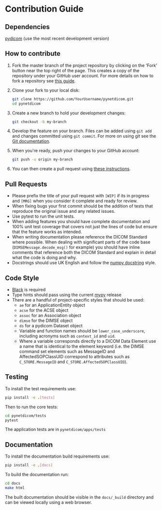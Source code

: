 Contribution Guide
==================

Dependencies
------------
[pydicom](https://github.com/pydicom/pydicom>) (use the most recent development version)

How to contribute
-----------------
1. Fork the master branch of the project repository by clicking on the 'Fork' button near the top right of the page. This creates a copy of the repository under your GitHub user account. For more details on how to fork a repository see [this guide](https://help.github.com/articles/fork-a-repo/).

2. Clone your fork to your local disk:
    ```bash
    git clone https://github.com/YourUsername/pynetdicom.git
    cd pynetdicom
    ```

3. Create a new branch to hold your development changes:
    ```bash
    git checkout -b my-branch
    ```

4. Develop the feature on your branch. Files can be added using `git add` and changes committed using `git commit`. For more on using git see the [Git documentation](https://git-scm.com/documentation).

5. When you're ready, push your changes to your GitHub account:
    ```bash
    git push -u origin my-branch
    ```

6. You can then create a pull request using [these instructions](https://help.github.com/articles/creating-a-pull-request-from-a-fork).

Pull Requests
-------------

- Please prefix the title of your pull request with `[WIP]` if its in progress and `[MRG]` when you consider it complete and ready for review.
- When fixing bugs your first commit should be the addition of tests that reproduce the original issue and any related issues.
- Use pytest to run the unit tests.
- When adding features you should have complete documentation and 100% unit test coverage that covers not just the lines of code but ensure that the feature works as intended.
- When writing documentation please reference the DICOM Standard where possible. When dealing with significant parts of the code base (`DIMSEMessage.decode_msg()` for example) you should have inline comments that reference both the DICOM Standard and explain in detail what the code is doing and why.
- Docstrings should use UK English and follow the [numpy  docstring](https://numpydoc.readthedocs.io/en/latest/) style.


Code Style
----------
- [Black](https://github.com/psf/black) is required
- Type hints should pass using the current [mypy](http://mypy-lang.org/) release
- There are a handful of project-specific styles that should be used:
  - `ae` for an ApplicationEntity object
  - `acse` for the ACSE object
  - `assoc` for an Association object
  - `dimse` for the DIMSE object
  - `ds` for a pydicom Dataset object
  - Variable and function names should be `lower_case_underscore`, including acronyms such as `context_id` and `uid`.
  - Where a variable corresponds directly to a DICOM Data Element use a name that is identical to the element keyword (i.e. the DIMSE command set elements such as MessageID and AffectedSOPClassUID correspond to attributes such as `C_STORE.MessageID` and `C_STORE.AffectedSOPClassUID`).


Testing
-------

To install the test requirements use:

  ```bash
  pip install -e .[tests]
  ```

Then to run the core tests:

  ```bash
  cd pynetdicom/tests
  pytest
  ```

The application tests are in `pynetdicom/apps/tests`


Documentation
-------------
To install the documentation build requirements use:

  ```bash
  pip install -e .[docs]
  ```

To build the documentation run:

  ```bash
  cd docs
  make html
  ```

The built documentation should be visible in the `docs/_build` directory and can be viewed locally using a web browser.

